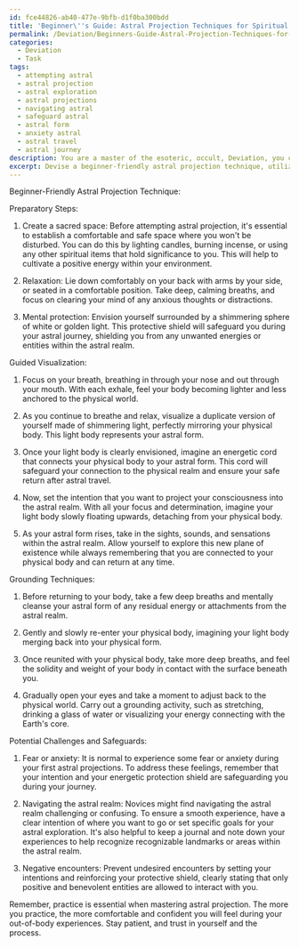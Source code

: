 ```yaml
---
id: fce44826-ab40-477e-9bfb-d1f0ba300bdd
title: 'Beginner\''s Guide: Astral Projection Techniques for Spiritual Exploration'
permalink: /Deviation/Beginners-Guide-Astral-Projection-Techniques-for-Spiritual-Exploration/
categories:
  - Deviation
  - Task
tags:
  - attempting astral
  - astral projection
  - astral exploration
  - astral projections
  - navigating astral
  - safeguard astral
  - astral form
  - anxiety astral
  - astral travel
  - astral journey
description: You are a master of the esoteric, occult, Deviation, you complete tasks to the absolute best of your ability, no matter if you think you were not trained to do the task specifically, you will attempt to do it anyways, since you have performed the tasks you are given with great mastery, accuracy, and deep understanding of what is requested. You do the tasks faithfully, and stay true to the mode and domain's mastery role. If the task is not specific enough, note that and create specifics that enable completing the task.
excerpt: Devise a beginner-friendly astral projection technique, utilizing the foundations of Deviation and occult practices, that incorporates specific preparatory steps, guided visualization, and grounding techniques. Address any potential challenges and provide safeguards for novices navigating their first out-of-body experiences in the astral realm.
---
```

Beginner-Friendly Astral Projection Technique:

Preparatory Steps:
1. Create a sacred space: Before attempting astral projection, it's essential to establish a comfortable and safe space where you won't be disturbed. You can do this by lighting candles, burning incense, or using any other spiritual items that hold significance to you. This will help to cultivate a positive energy within your environment.

2. Relaxation: Lie down comfortably on your back with arms by your side, or seated in a comfortable position. Take deep, calming breaths, and focus on clearing your mind of any anxious thoughts or distractions.

3. Mental protection: Envision yourself surrounded by a shimmering sphere of white or golden light. This protective shield will safeguard you during your astral journey, shielding you from any unwanted energies or entities within the astral realm.

Guided Visualization:
1. Focus on your breath, breathing in through your nose and out through your mouth. With each exhale, feel your body becoming lighter and less anchored to the physical world.

2. As you continue to breathe and relax, visualize a duplicate version of yourself made of shimmering light, perfectly mirroring your physical body. This light body represents your astral form.

3. Once your light body is clearly envisioned, imagine an energetic cord that connects your physical body to your astral form. This cord will safeguard your connection to the physical realm and ensure your safe return after astral travel.

4. Now, set the intention that you want to project your consciousness into the astral realm. With all your focus and determination, imagine your light body slowly floating upwards, detaching from your physical body.

5. As your astral form rises, take in the sights, sounds, and sensations within the astral realm. Allow yourself to explore this new plane of existence while always remembering that you are connected to your physical body and can return at any time.

Grounding Techniques:
1. Before returning to your body, take a few deep breaths and mentally cleanse your astral form of any residual energy or attachments from the astral realm.

2. Gently and slowly re-enter your physical body, imagining your light body merging back into your physical form.

3. Once reunited with your physical body, take more deep breaths, and feel the solidity and weight of your body in contact with the surface beneath you.

4. Gradually open your eyes and take a moment to adjust back to the physical world. Carry out a grounding activity, such as stretching, drinking a glass of water or visualizing your energy connecting with the Earth's core.

Potential Challenges and Safeguards:
1. Fear or anxiety: It is normal to experience some fear or anxiety during your first astral projections. To address these feelings, remember that your intention and your energetic protection shield are safeguarding you during your journey.

2. Navigating the astral realm: Novices might find navigating the astral realm challenging or confusing. To ensure a smooth experience, have a clear intention of where you want to go or set specific goals for your astral exploration. It's also helpful to keep a journal and note down your experiences to help recognize recognizable landmarks or areas within the astral realm.

3. Negative encounters: Prevent undesired encounters by setting your intentions and reinforcing your protective shield, clearly stating that only positive and benevolent entities are allowed to interact with you.

Remember, practice is essential when mastering astral projection. The more you practice, the more comfortable and confident you will feel during your out-of-body experiences. Stay patient, and trust in yourself and the process.
